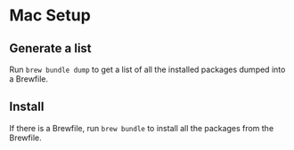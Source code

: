 # Mac Setup

## Generate a list

Run `brew bundle dump` to get a list of all the installed packages dumped into a Brewfile.

## Install

If there is a Brewfile, run `brew bundle` to install all the packages from the Brewfile.
